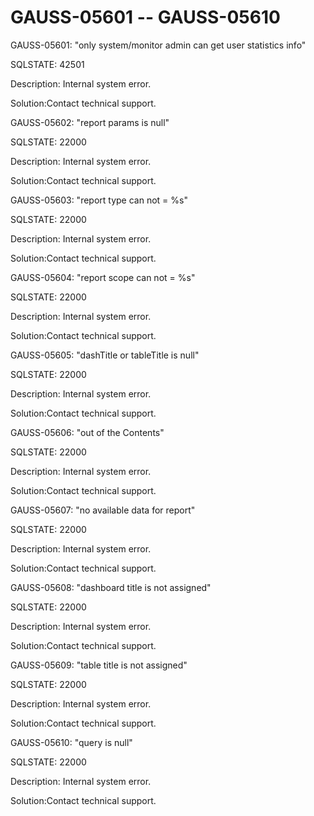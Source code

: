 # GAUSS-05601 -- GAUSS-05610<a name="EN-US_TOPIC_0302073382"></a>

GAUSS-05601: "only system/monitor admin can get user statistics info"

SQLSTATE: 42501

Description: Internal system error.

Solution:Contact technical support.

GAUSS-05602: "report params is null"

SQLSTATE: 22000

Description: Internal system error.

Solution:Contact technical support.

GAUSS-05603: "report type can not = %s"

SQLSTATE: 22000

Description: Internal system error.

Solution:Contact technical support.

GAUSS-05604: "report scope can not = %s"

SQLSTATE: 22000

Description: Internal system error.

Solution:Contact technical support.

GAUSS-05605: "dashTitle or tableTitle is null"

SQLSTATE: 22000

Description: Internal system error.

Solution:Contact technical support.

GAUSS-05606: "out of the Contents"

SQLSTATE: 22000

Description: Internal system error.

Solution:Contact technical support.

GAUSS-05607: "no available data for report"

SQLSTATE: 22000

Description: Internal system error.

Solution:Contact technical support.

GAUSS-05608: "dashboard title is not assigned"

SQLSTATE: 22000

Description: Internal system error.

Solution:Contact technical support.

GAUSS-05609: "table title is not assigned"

SQLSTATE: 22000

Description: Internal system error.

Solution:Contact technical support.

GAUSS-05610: "query is null"

SQLSTATE: 22000

Description: Internal system error.

Solution:Contact technical support.

